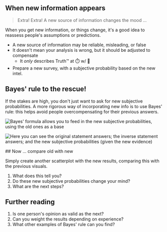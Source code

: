 ## When new information appears

> Extra! Extra! A new source of information changes the mood ...

When you get new information, or things change, it's a good idea to reassess people's assumptions or predictions.

- A new source of information may be reliable, misleading, or false
- It doesn't mean your analysis is wrong, but it should be adjusted to compensate
    + It _only_ describes Truth™ at ⏱️ w/ 💭
- Prepare a new survey, with a subjective probability based on the new intel.


## Bayes' rule to the rescue!

If the stakes are high, you don't just want to ask for new subjective probabilities. A more rigorous way of incorporating new info is to use Bayes' rule: this helps avoid people overcompensating for their previous answers.


![Bayes' formula allows you to feed in the new subjective probabilities, using the old ones as a base](./img/bayes-rule-formula.jpg)

![Here you can see the original statement answers; the inverse statement answers; and the new subjective probabilities (given the new evidence)](./img/bayes-rule-results.jpg)


## Now ... compare old with new

Simply create another scatterplot with the new results, comparing this with the previous visuals.

1. What does this tell you?
2. Do these new subjective probabilities change your mind?
3. What are the next steps?




## Further reading

1. Is one person's opinion as valid as the next?
2. Can you weight the results depending on experience?
3. What other examples of Bayes' rule can you find?
